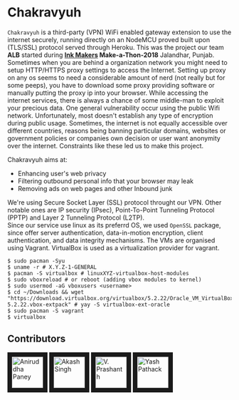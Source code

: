# Chakravyuh
`Chakravyuh` is a third-party (VPN) WiFi enabled gateway extension to use the internet securely, running directly on an NodeMCU proved built upon (TLS/SSL) protocol served through Heroku. This was the project our team **ALB** started during **[Ink Makers](http://www.inktalks.com/makers2018) Make-a-Thon-2018** Jalandhar, Punjab.  
Sometimes when you are behind a organization network you might need to setup HTTP/HTTPS proxy settings to access the Internet. Setting up proxy on any os seems to need a considerable amount of nerd (not really but for some peeps), you have to download some proxy providing software or manually putting the proxy ip into your browser. While accessing the internet services, there is always a chance of some middle-man to exploit your precious data. One general vulnerability occur using the public Wifi network. Unfortunately, most doesn't establish any type of encryption during public usage. Sometimes, the internet is not equally accessible over different countries, reasons being banning particular domains, websites or government policies or companies own decision or user want anonymity over the internet. Constraints like these led us to make this project.  
  
Chakravyuh aims at:
- Enhancing user's web privacy
- Filtering outbound personal info that your browser may leak
- Removing ads on web pages and other Inbound junk
  
We're using Secure Socket Layer (SSL) protocol throught our VPN. Other notable ones are IP security (IPsec), Point-To-Point Tunneling Protocol (PPTP) and Layer 2 Tunneling Protocol (L2TP).  
Since our service use linux as its preferrd OS, we used `OpenSSL` package, since offer server authentication, data-in-motion encryption, client authentication, and data integrity mechanisms. The VMs are organised using Vagrant. VirtualBox is used as a virtualization provider for vagrant.
```
$ sudo pacman -Syu
$ uname -r # X.Y.Z-1-GENERAL
$ pacman -S virtualbox # linuxXYZ-virtualbox-host-modules
$ sudo vboxreload # or reboot (adding vbox modules to kernel)
$ sudo usermod -aG vboxusers <username>
$ cd ~/Downloads && wget "https://download.virtualbox.org/virtualbox/5.2.22/Oracle_VM_VirtualBox_Extension_Pack-5.2.22.vbox-extpack" # yay -S virtualbox-ext-oracle
$ sudo pacman -S vagrant
$ virtualbox
```

## Contributors

<a href="../../../../aniruddha0pandey" target="_blank"><img src="https://avatars1.githubusercontent.com/u/31156696?s=460&v=4" 
alt="Aniruddha Paney" width="70" height="70" border="10" /></a> <a href="../../../../kabir55" target="_blank"><img src="https://avatars0.githubusercontent.com/u/31276824?s=400&v=4" alt="Akash Singh" width="70" height="70" border="10" /></a> <a href="../../../../prashanth" target="_blank"><img src="https://avatars3.githubusercontent.com/u/4563034?s=400&v=4" alt="V. Prashanth" width="70" height="70" border="10" /></a> <a href="../../../../yashpathack" target="_blank"><img src="https://avatars3.githubusercontent.com/u/31958105?s=400&v=4" alt="Yash Pathack" width="70" height="70" border="10" /></a>
